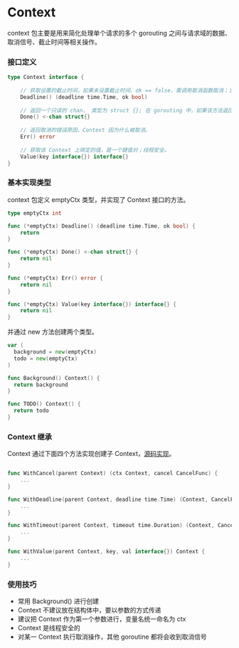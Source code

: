 # Context
context 包主要是用来简化处理单个请求的多个 gorouting 之间与请求域的数据、取消信号、截止时间等相关操作。


### 接口定义
```go
type Context interface {
    
    // 获取设置的截止时间，如果未设置截止时间，ok == false，需调用取消函数取消；当到达截止时间，Context 会自动发起取消请求。
    Deadline() (deadline time.Time, ok bool) 
    
    // 返回一个只读的 chan， 类型为 struct {}; 在 gorouting 中，如果该方法返回的 chan 可以读取，就意味着 parent context 发起了取消请求，应该进行清理操作。
    Done() <-chan struct{}
  
    // 返回取消的错误原因，Context 因为什么被取消。
    Err() error
    
    // 获取该 Context 上绑定的值，是一个键值对；线程安全。
    Value(key interface{}) interface{}
}
```

###  基本实现类型
context 包定义 emptyCtx 类型，并实现了 Context 接口的方法。

```go
type emptyCtx int

func (*emptyCtx) Deadline() (deadline time.Time, ok bool) {
	return
}

func (*emptyCtx) Done() <-chan struct{} {
	return nil
}

func (*emptyCtx) Err() error {
	return nil
}

func (*emptyCtx) Value(key interface{}) interface{} {
	return nil
}
```

并通过 new 方法创建两个类型。
```go
var (
  background = new(emptyCtx)
  todo = new(emptyCtx)
)

func Background() Context() {
  return background
}

func TODO() Context() {
  return todo
}
```

### Context 继承
Context 通过下面四个方法实现创建子 Context，[源码实现](https://tip.golang.org/src/context/context.go)。
```go

func WithCancel(parent Context) (ctx Context, cancel CancelFunc) {
    ...
}

func WithDeadline(parent Context, deadline time.Time) (Context, CancelFunc) {
    ...
}

func WithTimeout(parent Context, timeout time.Duration) (Context, CancelFunc) {
    ...
}

func WithValue(parent Context, key, val interface{}) Context {
    ...
}

```

### 使用技巧
* 常用 Background() 进行创建
* Context 不建议放在结构体中，要以参数的方式传递
* 建议把 Context 作为第一个参数进行，变量名统一命名为 ctx
* Context 是线程安全的
* 对某一 Context 执行取消操作，其他 goroutine 都将会收到取消信号

